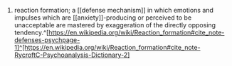 1. reaction formation; a [[defense mechanism]] in which emotions and impulses which are [[anxiety]]-producing or perceived to be unacceptable are mastered by exaggeration of the directly opposing tendency.^[https://en.wikipedia.org/wiki/Reaction_formation#cite_note-defenses-psychpage-1]^[https://en.wikipedia.org/wiki/Reaction_formation#cite_note-RycroftC-Psychoanalysis-Dictionary-2]